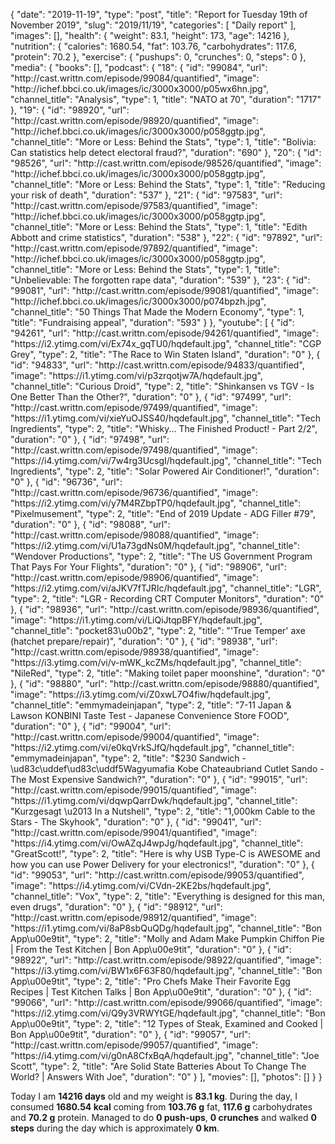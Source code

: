 {
    "date": "2019-11-19",
    "type": "post",
    "title": "Report for Tuesday 19th of November 2019",
    "slug": "2019\/11\/19",
    "categories": [
        "Daily report"
    ],
    "images": [],
    "health": {
        "weight": 83.1,
        "height": 173,
        "age": 14216
    },
    "nutrition": {
        "calories": 1680.54,
        "fat": 103.76,
        "carbohydrates": 117.6,
        "protein": 70.2
    },
    "exercise": {
        "pushups": 0,
        "crunches": 0,
        "steps": 0
    },
    "media": {
        "books": [],
        "podcast": {
            "18": {
                "id": "99084",
                "url": "http:\/\/cast.writtn.com\/episode\/99084\/quantified",
                "image": "http:\/\/ichef.bbci.co.uk\/images\/ic\/3000x3000\/p05wx6hn.jpg",
                "channel_title": "Analysis",
                "type": 1,
                "title": "NATO at 70",
                "duration": "1717"
            },
            "19": {
                "id": "98920",
                "url": "http:\/\/cast.writtn.com\/episode\/98920\/quantified",
                "image": "http:\/\/ichef.bbci.co.uk\/images\/ic\/3000x3000\/p058ggtp.jpg",
                "channel_title": "More or Less: Behind the Stats",
                "type": 1,
                "title": "Bolivia: Can statistics help detect electoral fraud?",
                "duration": "690"
            },
            "20": {
                "id": "98526",
                "url": "http:\/\/cast.writtn.com\/episode\/98526\/quantified",
                "image": "http:\/\/ichef.bbci.co.uk\/images\/ic\/3000x3000\/p058ggtp.jpg",
                "channel_title": "More or Less: Behind the Stats",
                "type": 1,
                "title": "Reducing your risk of death",
                "duration": "537"
            },
            "21": {
                "id": "97583",
                "url": "http:\/\/cast.writtn.com\/episode\/97583\/quantified",
                "image": "http:\/\/ichef.bbci.co.uk\/images\/ic\/3000x3000\/p058ggtp.jpg",
                "channel_title": "More or Less: Behind the Stats",
                "type": 1,
                "title": "Edith Abbott and crime statistics",
                "duration": "538"
            },
            "22": {
                "id": "97892",
                "url": "http:\/\/cast.writtn.com\/episode\/97892\/quantified",
                "image": "http:\/\/ichef.bbci.co.uk\/images\/ic\/3000x3000\/p058ggtp.jpg",
                "channel_title": "More or Less: Behind the Stats",
                "type": 1,
                "title": "Unbelievable: The forgotten rape data",
                "duration": "539"
            },
            "23": {
                "id": "99081",
                "url": "http:\/\/cast.writtn.com\/episode\/99081\/quantified",
                "image": "http:\/\/ichef.bbci.co.uk\/images\/ic\/3000x3000\/p074bpzh.jpg",
                "channel_title": "50 Things That Made the Modern Economy",
                "type": 1,
                "title": "Fundraising appeal",
                "duration": "593"
            }
        },
        "youtube": [
            {
                "id": "94261",
                "url": "http:\/\/cast.writtn.com\/episode\/94261\/quantified",
                "image": "https:\/\/i2.ytimg.com\/vi\/Ex74x_gqTU0\/hqdefault.jpg",
                "channel_title": "CGP Grey",
                "type": 2,
                "title": "The Race to Win Staten Island",
                "duration": "0"
            },
            {
                "id": "94833",
                "url": "http:\/\/cast.writtn.com\/episode\/94833\/quantified",
                "image": "https:\/\/i1.ytimg.com\/vi\/p3zrqotjw7A\/hqdefault.jpg",
                "channel_title": "Curious Droid",
                "type": 2,
                "title": "Shinkansen vs TGV - Is One Better Than the Other?",
                "duration": "0"
            },
            {
                "id": "97499",
                "url": "http:\/\/cast.writtn.com\/episode\/97499\/quantified",
                "image": "https:\/\/i1.ytimg.com\/vi\/xieYuOJSS40\/hqdefault.jpg",
                "channel_title": "Tech Ingredients",
                "type": 2,
                "title": "Whisky... The Finished Product! - Part 2\/2",
                "duration": "0"
            },
            {
                "id": "97498",
                "url": "http:\/\/cast.writtn.com\/episode\/97498\/quantified",
                "image": "https:\/\/i4.ytimg.com\/vi\/7w4rg3UcsgI\/hqdefault.jpg",
                "channel_title": "Tech Ingredients",
                "type": 2,
                "title": "Solar Powered Air Conditioner!",
                "duration": "0"
            },
            {
                "id": "96736",
                "url": "http:\/\/cast.writtn.com\/episode\/96736\/quantified",
                "image": "https:\/\/i2.ytimg.com\/vi\/y7M4RZbpTP0\/hqdefault.jpg",
                "channel_title": "Pixelmusement",
                "type": 2,
                "title": "End of 2019 Update - ADG Filler #79",
                "duration": "0"
            },
            {
                "id": "98088",
                "url": "http:\/\/cast.writtn.com\/episode\/98088\/quantified",
                "image": "https:\/\/i2.ytimg.com\/vi\/U1a73gdNs0M\/hqdefault.jpg",
                "channel_title": "Wendover Productions",
                "type": 2,
                "title": "The US Government Program That Pays For Your Flights",
                "duration": "0"
            },
            {
                "id": "98906",
                "url": "http:\/\/cast.writtn.com\/episode\/98906\/quantified",
                "image": "https:\/\/i2.ytimg.com\/vi\/aJKV7fTJRIc\/hqdefault.jpg",
                "channel_title": "LGR",
                "type": 2,
                "title": "LGR - Recording CRT Computer Monitors",
                "duration": "0"
            },
            {
                "id": "98936",
                "url": "http:\/\/cast.writtn.com\/episode\/98936\/quantified",
                "image": "https:\/\/i1.ytimg.com\/vi\/LiQiJtqpBFY\/hqdefault.jpg",
                "channel_title": "pocket83\u00b2",
                "type": 2,
                "title": "'True Temper' axe (hatchet prepare\/repair)",
                "duration": "0"
            },
            {
                "id": "98938",
                "url": "http:\/\/cast.writtn.com\/episode\/98938\/quantified",
                "image": "https:\/\/i3.ytimg.com\/vi\/v-mWK_kcZMs\/hqdefault.jpg",
                "channel_title": "NileRed",
                "type": 2,
                "title": "Making toilet paper moonshine",
                "duration": "0"
            },
            {
                "id": "98880",
                "url": "http:\/\/cast.writtn.com\/episode\/98880\/quantified",
                "image": "https:\/\/i3.ytimg.com\/vi\/Z0xwL7O4fiw\/hqdefault.jpg",
                "channel_title": "emmymadeinjapan",
                "type": 2,
                "title": "7-11 Japan & Lawson KONBINI Taste Test - Japanese Convenience Store FOOD",
                "duration": "0"
            },
            {
                "id": "99004",
                "url": "http:\/\/cast.writtn.com\/episode\/99004\/quantified",
                "image": "https:\/\/i2.ytimg.com\/vi\/e0kqVrkSJfQ\/hqdefault.jpg",
                "channel_title": "emmymadeinjapan",
                "type": 2,
                "title": "$230 Sandwich - \ud83c\uddef\ud83c\uddf5Wagyumafia Kobe Chateaubriand Cutlet Sando - The Most Expensive Sandwich?",
                "duration": "0"
            },
            {
                "id": "99015",
                "url": "http:\/\/cast.writtn.com\/episode\/99015\/quantified",
                "image": "https:\/\/i1.ytimg.com\/vi\/dqwpQarrDwk\/hqdefault.jpg",
                "channel_title": "Kurzgesagt \u2013 In a Nutshell",
                "type": 2,
                "title": "1,000km Cable to the Stars - The Skyhook",
                "duration": "0"
            },
            {
                "id": "99041",
                "url": "http:\/\/cast.writtn.com\/episode\/99041\/quantified",
                "image": "https:\/\/i4.ytimg.com\/vi\/OwAZqJ4wpJg\/hqdefault.jpg",
                "channel_title": "GreatScott!",
                "type": 2,
                "title": "Here is why USB Type-C is AWESOME and how you can use Power Delivery for your electronics!",
                "duration": "0"
            },
            {
                "id": "99053",
                "url": "http:\/\/cast.writtn.com\/episode\/99053\/quantified",
                "image": "https:\/\/i4.ytimg.com\/vi\/CVdn-2KE2bs\/hqdefault.jpg",
                "channel_title": "Vox",
                "type": 2,
                "title": "Everything is designed for this man, even drugs",
                "duration": "0"
            },
            {
                "id": "98912",
                "url": "http:\/\/cast.writtn.com\/episode\/98912\/quantified",
                "image": "https:\/\/i1.ytimg.com\/vi\/8aP8sbQuQDg\/hqdefault.jpg",
                "channel_title": "Bon App\u00e9tit",
                "type": 2,
                "title": "Molly and Adam Make Pumpkin Chiffon Pie | From the Test Kitchen | Bon App\u00e9tit",
                "duration": "0"
            },
            {
                "id": "98922",
                "url": "http:\/\/cast.writtn.com\/episode\/98922\/quantified",
                "image": "https:\/\/i3.ytimg.com\/vi\/BW1x6F63F80\/hqdefault.jpg",
                "channel_title": "Bon App\u00e9tit",
                "type": 2,
                "title": "Pro Chefs Make Their Favorite Egg Recipes | Test Kitchen Talks | Bon App\u00e9tit",
                "duration": "0"
            },
            {
                "id": "99066",
                "url": "http:\/\/cast.writtn.com\/episode\/99066\/quantified",
                "image": "https:\/\/i2.ytimg.com\/vi\/Q9y3VRWYtGE\/hqdefault.jpg",
                "channel_title": "Bon App\u00e9tit",
                "type": 2,
                "title": "12 Types of Steak, Examined and Cooked | Bon App\u00e9tit",
                "duration": "0"
            },
            {
                "id": "99057",
                "url": "http:\/\/cast.writtn.com\/episode\/99057\/quantified",
                "image": "https:\/\/i4.ytimg.com\/vi\/g0nA8CfxBqA\/hqdefault.jpg",
                "channel_title": "Joe Scott",
                "type": 2,
                "title": "Are Solid State Batteries About To Change The World? | Answers With Joe",
                "duration": "0"
            }
        ],
        "movies": [],
        "photos": []
    }
}

Today I am <strong>14216 days</strong> old and my weight is <strong>83.1 kg</strong>. During the day, I consumed <strong>1680.54 kcal</strong> coming from <strong>103.76 g</strong> fat, <strong>117.6 g</strong> carbohydrates and <strong>70.2 g</strong> protein. Managed to do <strong>0 push-ups</strong>, <strong>0 crunches</strong> and walked <strong>0 steps</strong> during the day which is approximately <strong>0 km</strong>.